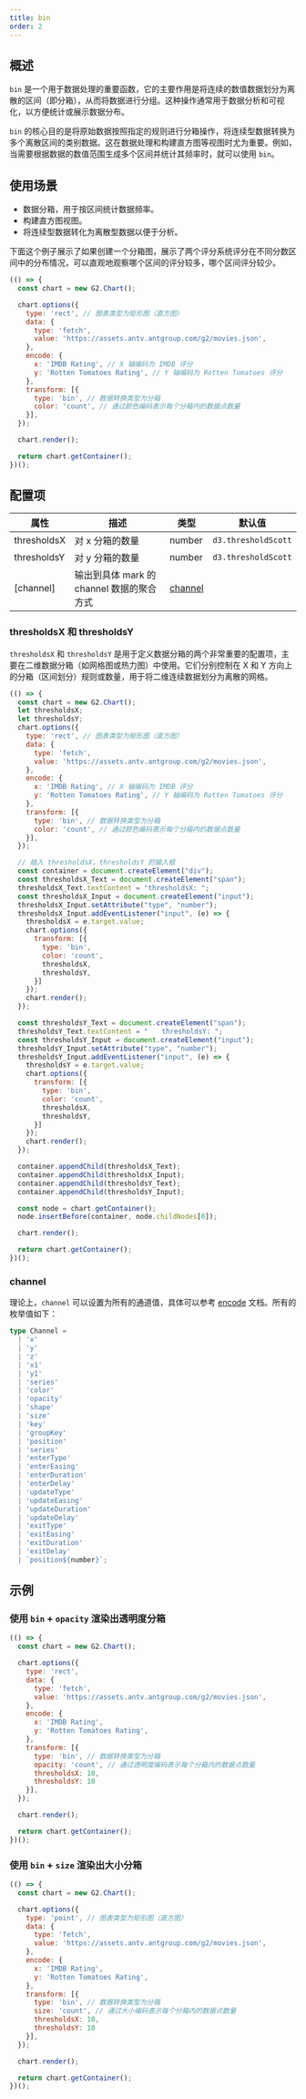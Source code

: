 ```yaml
---
title: bin
order: 2
---
```


## 概述

`bin` 是一个用于数据处理的重要函数，它的主要作用是将连续的数值数据划分为离散的区间（即分箱），从而将数据进行分组。这种操作通常用于数据分析和可视化，以方便统计或展示数据分布。

`bin` 的核心目的是将原始数据按照指定的规则进行分箱操作，将连续型数据转换为多个离散区间的类别数据。这在数据处理和构建直方图等视图时尤为重要。例如，当需要根据数据的数值范围生成多个区间并统计其频率时，就可以使用 `bin`。

## 使用场景

- 数据分箱，用于按区间统计数据频率。
- 构建直方图视图。
- 将连续型数据转化为离散型数据以便于分析。

下面这个例子展示了如果创建一个分箱图，展示了两个评分系统评分在不同分数区间中的分布情况，可以直观地观察哪个区间的评分较多，哪个区间评分较少。

```js | ob
(() => {
  const chart = new G2.Chart();

  chart.options({
    type: 'rect', // 图表类型为矩形图（直方图）
    data: {
      type: 'fetch',
      value: 'https://assets.antv.antgroup.com/g2/movies.json',
    },
    encode: { 
      x: 'IMDB Rating', // X 轴编码为 IMDB 评分
      y: 'Rotten Tomatoes Rating', // Y 轴编码为 Rotten Tomatoes 评分
    },
    transform: [{ 
      type: 'bin', // 数据转换类型为分箱
      color: 'count', // 通过颜色编码表示每个分箱内的数据点数量
    }],
  });

  chart.render();

  return chart.getContainer();
})();
```

## 配置项

| 属性        | 描述                                      | 类型                | 默认值              |
| ----------- | ----------------------------------------- | ------------------- | ------------------- |
| thresholdsX | 对 x 分箱的数量                           | number              | `d3.thresholdScott` |
| thresholdsY | 对 y 分箱的数量                           | number              | `d3.thresholdScott` |
| [channel]   | 输出到具体 mark 的 channel 数据的聚合方式 | [channel](#channel) |                     |

### thresholdsX 和 thresholdsY

`thresholdsX` 和 `thresholdsY` 是用于定义数据分箱的两个非常重要的配置项，主要在二维数据分箱（如网格图或热力图）中使用。它们分别控制在 X 和 Y 方向上的分箱（区间划分）规则或数量，用于将二维连续数据划分为离散的网格。

```js | ob {pin: false}
(() => {
  const chart = new G2.Chart();
  let thresholdsX;
  let thresholdsY;
  chart.options({
    type: 'rect', // 图表类型为矩形图（直方图）
    data: {
      type: 'fetch',
      value: 'https://assets.antv.antgroup.com/g2/movies.json',
    },
    encode: { 
      x: 'IMDB Rating', // X 轴编码为 IMDB 评分
      y: 'Rotten Tomatoes Rating', // Y 轴编码为 Rotten Tomatoes 评分
    },
    transform: [{ 
      type: 'bin', // 数据转换类型为分箱
      color: 'count', // 通过颜色编码表示每个分箱内的数据点数量
    }],
  });

  // 插入 thresholdsX，thresholdsY 的输入框
  const container = document.createElement("div");
  const thresholdsX_Text = document.createElement("span");
  thresholdsX_Text.textContent = "thresholdsX: ";
  const thresholdsX_Input = document.createElement("input");
  thresholdsX_Input.setAttribute("type", "number");
  thresholdsX_Input.addEventListener("input", (e) => {
    thresholdsX = e.target.value;
    chart.options({
      transform: [{
        type: 'bin',
        color: 'count',
        thresholdsX,
        thresholdsY,
      }]
    });
    chart.render();
  });

  const thresholdsY_Text = document.createElement("span");
  thresholdsY_Text.textContent = "　　thresholdsY: ";
  const thresholdsY_Input = document.createElement("input");
  thresholdsY_Input.setAttribute("type", "number");
  thresholdsY_Input.addEventListener("input", (e) => {
    thresholdsY = e.target.value;
    chart.options({
      transform: [{
        type: 'bin',
        color: 'count',
        thresholdsX,
        thresholdsY,
      }]
    });
    chart.render();
  });

  container.appendChild(thresholdsX_Text);
  container.appendChild(thresholdsX_Input);
  container.appendChild(thresholdsY_Text);
  container.appendChild(thresholdsY_Input);

  const node = chart.getContainer();
  node.insertBefore(container, node.childNodes[0]);

  chart.render();

  return chart.getContainer();
})();
```

### channel

理论上，`channel` 可以设置为所有的通道值，具体可以参考 [encode](/manual/core/encode) 文档。所有的枚举值如下：

```ts
type Channel =
  | 'x'
  | 'y'
  | 'z'
  | 'x1'
  | 'y1'
  | 'series'
  | 'color'
  | 'opacity'
  | 'shape'
  | 'size'
  | 'key'
  | 'groupKey'
  | 'position'
  | 'series'
  | 'enterType'
  | 'enterEasing'
  | 'enterDuration'
  | 'enterDelay'
  | 'updateType'
  | 'updateEasing'
  | 'updateDuration'
  | 'updateDelay'
  | 'exitType'
  | 'exitEasing'
  | 'exitDuration'
  | 'exitDelay'
  | `position${number}`;
```


## 示例

### 使用 `bin` + `opacity` 渲染出透明度分箱

```js | ob {pin: false}
(() => {
  const chart = new G2.Chart();

  chart.options({
    type: 'rect',
    data: {
      type: 'fetch',
      value: 'https://assets.antv.antgroup.com/g2/movies.json',
    },
    encode: { 
      x: 'IMDB Rating',
      y: 'Rotten Tomatoes Rating', 
    },
    transform: [{ 
      type: 'bin', // 数据转换类型为分箱
      opacity: 'count', // 通过透明度编码表示每个分箱内的数据点数量
      thresholdsX: 10,
      thresholdsY: 10
    }],
  });

  chart.render();

  return chart.getContainer();
})();
```

### 使用 `bin` + `size` 渲染出大小分箱

```js | ob {pin: false}
(() => {
  const chart = new G2.Chart();

  chart.options({
    type: 'point', // 图表类型为矩形图（直方图）
    data: {
      type: 'fetch',
      value: 'https://assets.antv.antgroup.com/g2/movies.json',
    },
    encode: { 
      x: 'IMDB Rating',
      y: 'Rotten Tomatoes Rating',
    },
    transform: [{ 
      type: 'bin', // 数据转换类型为分箱
      size: 'count', // 通过大小编码表示每个分箱内的数据点数量
      thresholdsX: 10,
      thresholdsY: 10
    }],
  });

  chart.render();

  return chart.getContainer();
})();
```